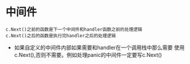 中间件
=====

```cgo
c.Next()之前的函数是下一个中间件和handler函数之前的处理逻辑
c.Next()之后的函数是执行完handler之后的处理逻辑
```
- 如果自定义的中间件内部如果需要和handler在一个调用栈中那么需要
使用c.Next(),否则不需要。例如处理panic的中间件一定要写c.Next()
  
  

